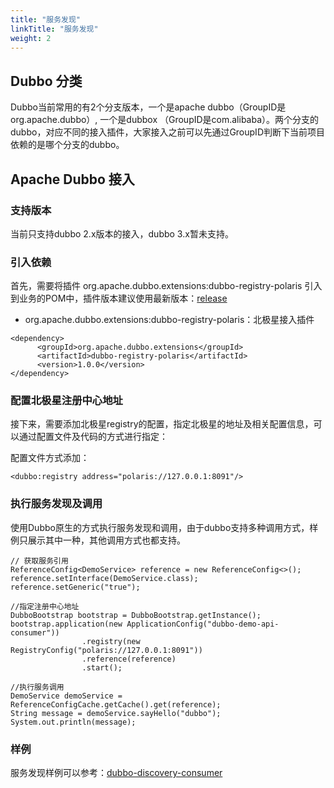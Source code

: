 ```yaml
---
title: "服务发现"
linkTitle: "服务发现"
weight: 2
---
```


## Dubbo 分类

Dubbo当前常用的有2个分支版本，一个是apache dubbo（GroupID是org.apache.dubbo）, 一个是dubbox （GroupID是com.alibaba）。两个分支的dubbo，对应不同的接入插件，大家接入之前可以先通过GroupID判断下当前项目依赖的是哪个分支的dubbo。

## Apache Dubbo 接入

### 支持版本

当前只支持dubbo 2.x版本的接入，dubbo 3.x暂未支持。

### 引入依赖

首先，需要将插件 org.apache.dubbo.extensions:dubbo-registry-polaris 引入到业务的POM中，插件版本建议使用最新版本：[release](https://central.sonatype.com/artifact/org.apache.dubbo.extensions/dubbo-registry-polaris/1.0.0)

- org.apache.dubbo.extensions:dubbo-registry-polaris：北极星接入插件

```
<dependency>
      <groupId>org.apache.dubbo.extensions</groupId>
      <artifactId>dubbo-registry-polaris</artifactId>
      <version>1.0.0</version>
</dependency>
```

### 配置北极星注册中心地址

接下来，需要添加北极星registry的配置，指定北极星的地址及相关配置信息，可以通过配置文件及代码的方式进行指定：

配置文件方式添加：

```
<dubbo:registry address="polaris://127.0.0.1:8091"/>
```

### 执行服务发现及调用

使用Dubbo原生的方式执行服务发现和调用，由于dubbo支持多种调用方式，样例只展示其中一种，其他调用方式也都支持。

```
// 获取服务引用
ReferenceConfig<DemoService> reference = new ReferenceConfig<>();
reference.setInterface(DemoService.class);
reference.setGeneric("true");

//指定注册中心地址
DubboBootstrap bootstrap = DubboBootstrap.getInstance();
bootstrap.application(new ApplicationConfig("dubbo-demo-api-consumer"))
                .registry(new RegistryConfig("polaris://127.0.0.1:8091"))
                .reference(reference)
                .start();

//执行服务调用
DemoService demoService = ReferenceConfigCache.getCache().get(reference);
String message = demoService.sayHello("dubbo");
System.out.println(message);
```

### 样例

服务发现样例可以参考：[dubbo-discovery-consumer](https://github.com/polarismesh/dubbo-java-polaris/tree/main/dubbo/dubbo-examples/dubbo-discovery-example/dubbo-discovery-consumer)